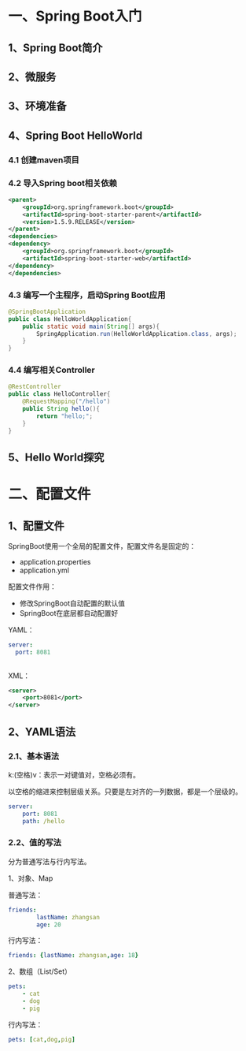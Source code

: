 # 一、Spring Boot入门

## 1、Spring Boot简介

## 2、微服务

## 3、环境准备

## 4、Spring Boot HelloWorld

### 4.1 创建maven项目

### 4.2 导入Spring boot相关依赖

```xml
<parent>
	<groupId>org.springframework.boot</groupId>
    <artifactId>spring-boot-starter-parent</artifactId>
    <version>1.5.9.RELEASE</version>
</parent>
<dependencies>
<dependency>
	<groupId>org.springframework.boot</groupId>
 	<artifactId>spring‐boot‐starter‐web</artifactId>
</dependency>
</dependencies>


```

### 4.3 编写一个主程序，启动Spring Boot应用

```java
@SpringBootApplication
public class HelloWorldApplication{
    public static void main(String[] args){
        SpringApplication.run(HelloWorldApplication.class, args);
    }
}

```

### 4.4 编写相关Controller

```java
@RestController
public class HelloController{
    @RequestMapping("/hello")
    public String hello(){
        return "hello;";
    }
}

```

## 5、Hello World探究

# 二、配置文件

## 1、配置文件

SpringBoot使用一个全局的配置文件，配置文件名是固定的：

* application.properties
* application.yml

配置文件作用：

* 修改SpringBoot自动配置的默认值
* SpringBoot在底层都自动配置好

YAML：

```yaml
server:
  port: 8081
 
```

XML：

```xml
<server>
	<port>8081</port>
</server>
```

## 2、YAML语法

### 2.1、基本语法

k:(空格)v：表示一对键值对，空格必须有。

以空格的缩进来控制层级关系。只要是左对齐的一列数据，都是一个层级的。

```yaml
server:
	port: 8081
	path: /hello

```

### 2.2、值的写法

分为普通写法与行内写法。

1、对象、Map

普通写法：

```yaml
friends: 
		lastName: zhangsan
		age: 20
```

行内写法：

```yaml
friends: {lastName: zhangsan,age: 18}
```

2、数组（List/Set）

```yaml
pets: 
	- cat
	- dog
	- pig

```

行内写法：

```yaml
pets: [cat,dog,pig]
```





















































































